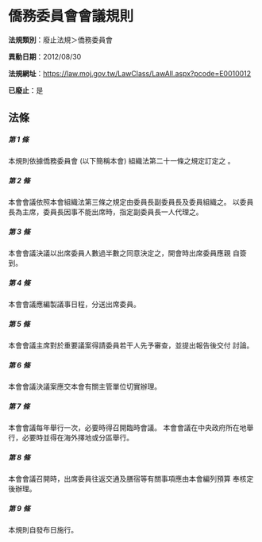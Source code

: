 # 僑務委員會會議規則

**法規類別**：廢止法規＞僑務委員會

**異動日期**：2012/08/30  

**法規網址**：https://law.moj.gov.tw/LawClass/LawAll.aspx?pcode=E0010012

**已廢止**：是



## 法條
##### 第 1 條
本規則依據僑務委員會 (以下簡稱本會) 組織法第二十一條之規定訂定之
。

##### 第 2 條
本會會議依照本會組織法第三條之規定由委員長副委員長及委員組織之。
以委員長為主席，委員長因事不能出席時，指定副委員長一人代理之。

##### 第 3 條
本會會議決議以出席委員人數過半數之同意決定之，開會時出席委員應親
自簽到。

##### 第 4 條
本會會議應編製議事日程，分送出席委員。

##### 第 5 條
本會會議主席對於重要議案得請委員若干人先予審查，並提出報告後交付
討論。

##### 第 6 條
本會會議決議案應交本會有關主管單位切實辦理。

##### 第 7 條
本會會議每年舉行一次，必要時得召開臨時會議。
本會會議在中央政府所在地舉行，必要時並得在海外擇地或分區舉行。

##### 第 8 條
本會會議召開時，出席委員往返交通及膳宿等有關事項應由本會編列預算
奉核定後辦理。

##### 第 9 條
本規則自發布日施行。


